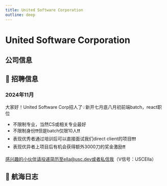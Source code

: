 ```yaml
---
title: United Software Corporation
outline: deep
---
```


# United Software Corporation

## 公司信息

<StaffingCompanyTable companyJsonFileName="united-software-corporation"/>

## 📢 招聘信息

### 2024年11月

大家好！United Software Corp招人了💡新开七月底八月初前端batch，react职位
- 不限制专业，当然CS或相关专业最好
- 不限制身份❗❗但是batch仅限10人❗❗
- 表现优秀者通过培训后可以直接面试我们direct client的项目❗❗❗
- 表现优异者上项目后有机会获得额外3000刀的奖金激励❗❗

感兴趣的小伙伴请投递简历至ella@usc.dev或者私信我（V信号：USCElla）

## 🚢 航海日志



